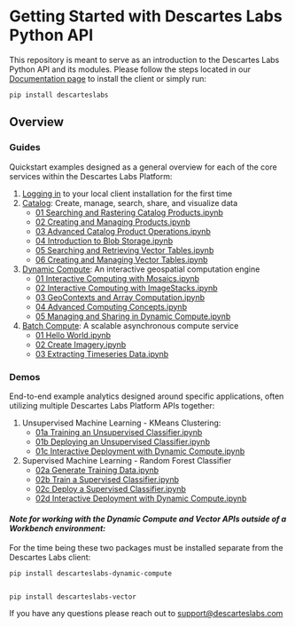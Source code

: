 # Getting Started with Descartes Labs Python API

This repository is meant to serve as an introduction to the Descartes Labs Python API and its modules. Please follow the steps located in our [Documentation page](https://docs.descarteslabs.com/installation.html) to install the client or simply run:

    pip install descarteslabs

## Overview

### Guides

Quickstart examples designed as a general overview for each of the core services within the Descartes Labs Platform:

1. [Logging in](guides/01%20Logging%20In.ipynb) to your local client installation for the first time
2. [Catalog](https://docs.descarteslabs.com/descarteslabs/catalog/readme.html): Create, manage, search, share, and visualize data
   - [01 Searching and Rastering Catalog Products.ipynb](guides/catalog/01%20Searching%20and%20Rastering%20Catalog%20Products.ipynb)
   - [02 Creating and Managing Products.ipynb](guides/catalog/02%20Creating%20and%20Managing%20Products.ipynb)
   - [03 Advanced Catalog Product Operations.ipynb](guides/catalog/03%20Advanced%20Catalog%20Product%20Operations.ipynb)
   - [04 Introduction to Blob Storage.ipynb](guides/catalog/04%20Introduction%20to%20Blob%20Storage.ipynb)
   - [05 Searching and Retrieving Vector Tables.ipynb](guides/catalog/05%20Searching%20and%20Retrieving%20Vector%20Tables.ipynb)
   - [06 Creating and Managing Vector Tables.ipynb](guides/catalog/06%20Creating%20and%20Managing%20Vector%20Tables.ipynb)
3. [Dynamic Compute](https://docs.descarteslabs.com/api/dynamic-compute.html): An interactive geospatial computation engine
   - [01 Interactive Computing with Mosaics.ipynb](guides/dynamic-compute/01%20Interactive%20Computing%20with%20Mosaics.ipynb)
   - [02 Interactive Computing with ImageStacks.ipynb](guides/dynamic-compute/02%20Interactive%20Computing%20with%20ImageStacks.ipynb)
   - [03 GeoContexts and Array Computation.ipynb](guides/dynamic-compute/03%20GeoContexts%20and%20Array%20Computation.ipynb)
   - [04 Advanced Computing Concepts.ipynb](guides/dynamic-compute/04%20Advanced%20Computing%20Concepts.ipynb)
   - [05 Managing and Sharing in Dynamic Compute.ipynb](guides/dynamic-compute/05%20Managing%20and%20Sharing%20in%20Dynamic%20Compute.ipynb)
4. [Batch Compute](https://docs.descarteslabs.com/descarteslabs/compute/readme.html): A scalable asynchronous compute service
   - [01 Hello World.ipynb](guides/batch-compute/01%20Hello%20World.ipynb)
   - [02 Create Imagery.ipynb](guides/batch-compute/02%20Create%20Imagery.ipynb)
   - [03 Extracting Timeseries Data.ipynb](guides/batch-compute/03%20Extracting%20Timeseries%20Data.ipynb)

### Demos

End-to-end example analytics designed around specific applications, often utilizing multiple Descartes Labs Platform APIs together:

1. Unsupervised Machine Learning - KMeans Clustering:
   - [01a Training an Unsupervised Classifier.ipynb](demos/01%20Unsupervised%20Classification/01a%20Training%20an%20Unsupervised%20Classifier.ipynb)
   - [01b Deploying an Unsupervised Classifier.ipynb](demos/01%20Unsupervised%20Classification/01b%20Deploying%20an%20Unsupervised%20Classifier.ipynb)
   - [01c Interactive Deployment with Dynamic Compute.ipynb](demos/01%20Unsupervised%20Classification/01c%20Interactive%20Deployment%20with%20Dynamic%20Compute.ipynb)
2. Supervised Machine Learning - Random Forest Classifier
   - [02a Generate Training Data.ipynb](demos/02%20Supervised%20Classification/02a%20Generate%20Training%20Data.ipynb)
   - [02b Train a Supervised Classifier.ipynb](demos/02%20Supervised%20Classification/02b%20Train%20a%20Supervised%20Classifier.ipynb)
   - [02c Deploy a Supervised Classifier.ipynb](demos/02%20Supervised%20Classification/02c%20Deploy%20a%20Supervised%20Classifier.ipynb)
   - [02d Interactive Deployment with Dynamic Compute.ipynb](demos/02%20Supervised%20Classification/02d%20Interactive%20Deployment%20with%20Dynamic%20Compute.ipynb)

#### _Note for working with the Dynamic Compute and Vector APIs outside of a Workbench environment:_

For the time being these two packages must be installed separate from the Descartes Labs client:

    pip install descarteslabs-dynamic-compute


    pip install descarteslabs-vector

If you have any questions please reach out to support@descarteslabs.com
